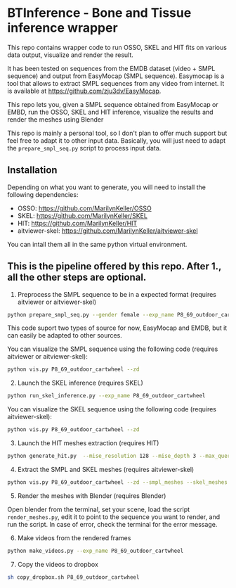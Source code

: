 # BTInference - Bone and Tissue inference wrapper

This repo contains wrapper code to run OSSO, SKEL and HIT fits on various data output, visualize and render the result.

It has been tested on sequences from the EMDB dataset (video + SMPL sequence) and output from EasyMocap (SMPL sequence).
Easymocap is a tool that allows to extract SMPL sequences from any video from internet. It is available at https://github.com/zju3dv/EasyMocap.

This repo lets you, given a SMPL sequence obtained from EasyMocap or EMBD, run the OSSO, SKEL and HIT inference, visualize the results and render the meshes using Blender

This repo is mainly a personal tool, so I don't plan to offer much support  but feel free to adapt it to other input data. Basically, you will just need to adapt the `prepare_smpl_seq.py` script to process input data.

## Installation

Depending on what you want to generate, you will need to install the following dependencies:

- OSSO: https://github.com/MarilynKeller/OSSO
- SKEL: https://github.com/MarilynKeller/SKEL
- HIT: https://github.com/MarilynKeller/HIT
- aitviewer-skel: https://github.com/MarilynKeller/aitviewer-skel

You can intall them all in the same python virtual environment. 


## This is the pipeline offered by this repo. After 1., all the other steps are optional. 

1. Preprocess the SMPL sequence to be in a expected format (requires aitviewer or aitviewer-skel)
```sh
python prepare_smpl_seq.py --gender female --exp_name P8_69_outdoor_cartwheel --source=emdb 
```
This code suport two types of source for now, EasyMocap and EMDB, but it can easily be adapted to other sources. 

You can visualize the SMPL sequence using the following code (requires aitviewer or aitviewer-skel):

```sh
python vis.py P8_69_outdoor_cartwheel --zd 
```

2. Launch the SKEL inference (requires SKEL)
```sh
python run_skel_inference.py --exp_name P8_69_outdoor_cartwheel
```
You can visualize the SKEL sequence using the following code  (requires aitviewer-skel):

```sh
python vis.py P8_69_outdoor_cartwheel --zd 
```

3. Launch the HIT meshes extraction (requires HIT)
```sh
python generate_hit.py  --mise_resolution 128 --mise_depth 3 --max_queries 500000  
```

4. Extract the SMPL and SKEL meshes (requires aitviewer-skel)
```sh
python vis.py P8_69_outdoor_cartwheel --zd --smpl_meshes --skel_meshes
```

5. Render the meshes with Blender (requires Blender)

Open blender from the terminal, set your scene, load the script `render_meshes.py`, edit it to point to the sequence you want to render, and run the script.
In case of error, check the terminal for the error message.

6. Make videos from the rendered frames 

```sh
python make_videos.py --exp_name P8_69_outdoor_cartwheel
```

7. Copy the videos to dropbox
```sh
sh copy_dropbox.sh P8_69_outdoor_cartwheel
```